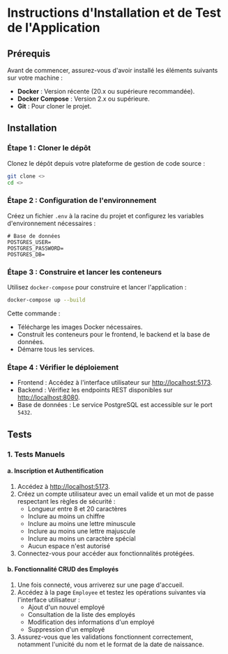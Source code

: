 # Instructions d'Installation et de Test de l'Application

## Prérequis

Avant de commencer, assurez-vous d'avoir installé les éléments suivants sur votre machine :

- **Docker** : Version récente (20.x ou supérieure recommandée).
- **Docker Compose** : Version 2.x ou supérieure.
- **Git** : Pour cloner le projet.

## Installation

### Étape 1 : Cloner le dépôt

Clonez le dépôt depuis votre plateforme de gestion de code source :

```bash
git clone <>
cd <>
```

### Étape 2 : Configuration de l'environnement

Créez un fichier `.env` à la racine du projet et configurez les variables d'environnement nécessaires :

```env
# Base de données
POSTGRES_USER=
POSTGRES_PASSWORD=
POSTGRES_DB=
```

### Étape 3 : Construire et lancer les conteneurs

Utilisez `docker-compose` pour construire et lancer l'application :

```bash
docker-compose up --build
```

Cette commande :

- Télécharge les images Docker nécessaires.
- Construit les conteneurs pour le frontend, le backend et la base de données.
- Démarre tous les services.

### Étape 4 : Vérifier le déploiement

- Frontend : Accédez à l'interface utilisateur sur [http://localhost:5173](http://localhost:5173).
- Backend : Vérifiez les endpoints REST disponibles sur [http://localhost:8080](http://localhost:8080).
- Base de données : Le service PostgreSQL est accessible sur le port `5432`.

## Tests

### 1. Tests Manuels

#### a. Inscription et Authentification

1. Accédez à [http://localhost:5173](http://localhost:5173).
2. Créez un compte utilisateur avec un email valide et un mot de passe respectant les règles de sécurité :
   - Longueur entre 8 et 20 caractères
   - Inclure au moins un chiffre
   - Inclure au moins une lettre minuscule
   - Inclure au moins une lettre majuscule
   - Inclure au moins un caractère spécial
   - Aucun espace n'est autorisé
3. Connectez-vous pour accéder aux fonctionnalités protégées.

#### b. Fonctionnalité CRUD des Employés

1. Une fois connecté, vous arriverez sur une page d'accueil.
2. Accédez à la page `Employee` et testez les opérations suivantes via l'interface utilisateur :
   - Ajout d'un nouvel employé
   - Consultation de la liste des employés
   - Modification des informations d'un employé
   - Suppression d'un employé
3. Assurez-vous que les validations fonctionnent correctement, notamment l'unicité du nom et le format de la date de naissance.
